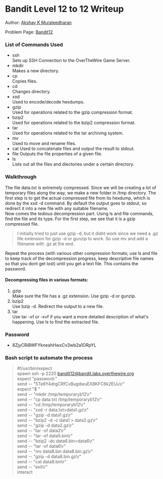 # Bandit Level 12 to 12 Writeup

Author: [Akshay K Muraleedharan](https://github.com/Quantum_Glitch)


Problem Page: [Bandit12](https://overthewire.org/wargames/bandit/bandit13.html)
### List of Commands Used
* ssh  
Sets up SSH Connection to the OverTheWire Game Server.
* mkdir  
Makes a new directory.
* cp  
Copies files.
* cd  
Changes directory.
* xxd  
Used to encode/decode hexdumps.
* gzip  
Used for operations related to the gzip compression format.
* bzip2  
Used for operations related to the bzip2 compression format.
* tar  
Used for operations related to the tar archiving system.
* mv  
Used to move and rename files.
* cat
Used to concatenate files and output the result to stdout.
* file
Outputs the file properties of a given file.
* ls  
Lists out all the files and diectories under a certain directory.
### Walkthrough
The file data.txt is extremely compressed. Since we will be creating a lot of temporary files along the way, we make a new folder in /tmp directory. The first step is to get the actual compressed file from its hexdump, which is done by the xxd -d command. By default the output goes to stdout, so redirect it into a new file with any suitable filename.  
Now comes the _tedious_ decompression part. Using ls and file commands, find the file and its type. For the first step, we see that it is a gzip compressed file.  
> I initially tried to just use gzip -d, but it didnt work since we need a .gz file extension for gzip -d or gunzip to work. So use mv and add a filename with .gz at the end.

Repeat the process (with various other compression formats; use ls and file to keep track of the decompression progress, keep descriptive file names so that you dont get lost) until you get a text file. This contains the password.


#### Decompressing files in various formats:  
1. gzip  
Make sure the file has a .gz extension. Use gzip -d or gunzip.
2. bzip2  
Use bzip -d. Redirect the output to a new file.
3. tar  
Use tar -xf or -xvf if you want a more detailed description of what's happening. Use ls to find the extracted file.
### Password
* 8ZjyCRiBWFYkneahHwxCv3wb2a1ORpYL
### Bash script to automate the process
> #!/usr/bin/expect  
spawn ssh -p 2220 bandit12@bandit.labs.overthewire.org  
expect "password:"  
send -- "5Te8Y4drgCRfCx8ugdwuEX8KFC6k2EUu\r"  
expect "$ "  
send -- "mkdir /tmp/temporaryb12\r"  
send -- "cp data.txt /tmp/temporaryb12\r"  
send -- "cd /tmp/temporaryb12\r"  
send -- "xxd -r data.txt>data1.gz\r"  
send -- "gzip -d data1.gz\r"  
send -- "bzip2 -d -c data1 > data2.gz\r"  
send -- "gzip -d data2.gz\r"  
send -- "tar -xf data2\r"  
send -- "tar -xf data5.bin\r"  
send -- "bzip2 -dc data6.bin>data6\r"  
send -- "tar -xf data6\r"  
send -- "mv data8.bin data8.bin.gz\r"  
send -- "gzip -d data8.bin.gz\r"  
send -- "cat data8.bin\r"  
send -- "exit\r"  
interact
